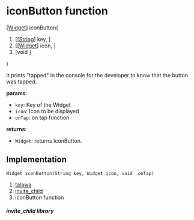 
<div>

# iconButton function

</div>


[[Widget](https://api.flutter.dev/flutter/widgets/Widget-class.html)]
iconButton(

1.  [[[String](https://api.flutter.dev/flutter/dart-core/String-class.md)]
    key, ]
2.  [[[Widget](https://api.flutter.dev/flutter/widgets/Widget-class.html)]
    icon, ]
3.  [void
    ]

)



It prints \"tapped\" in the console for the developer to know that the
button was tapped.

**params**:

-   `key`: Key of the Widget
-   `icon`: Icon to be displayed
-   `onTap`: on tap function

**returns**:

-   `Widget`: returns IconButton.



## Implementation

``` language-dart
Widget iconButton(String key, Widget icon, void  onTap) 
```







1.  [talawa](../index.md)
2.  [invite_child](../widgets_invite_child/)
3.  iconButton function

##### invite_child library







